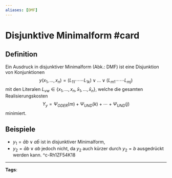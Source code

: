 ```yaml
---
aliases: [DMF]
---
```


# Disjunktive Minimalform #card
## Definition
Ein Ausdruck in disjunktiver Minimalform (Abk.: DMF) ist eine Disjunktion von Konjunktionen
$$
y\left(x_{1}, \ldots, x_{n}\right)=\left(L_{11} \cdots \cdots L_{1 k}\right) \vee \ldots \vee\left(L_{m 1} \cdots \cdots L_{m j}\right)
$$
mit den Literalen $L_{v w} \in\left\{x_{1}, \ldots, x_{n}, \bar{x}_{1}, \ldots, \bar{x}_{n}\right\}$, welche die gesamten Realisierungskosten
$$
Y_{y}=\Psi_{O D E R}(m)+\Psi_{U N D}(k)+\cdots+\Psi_{U N D}(j)
$$
minimiert.
## Beispiele
- $y_{1}=\bar{a} b \vee a \bar{b}$ ist in disjunktiver Minimalform,
- $y_{2}=\bar{a} b \vee a b$ jedoch nicht, da $y_{2}$ auch kürzer durch $y_{2}=b$ ausgedrückt werden kann.
^c-Rh1ZF54K18
---
**Tags**: 